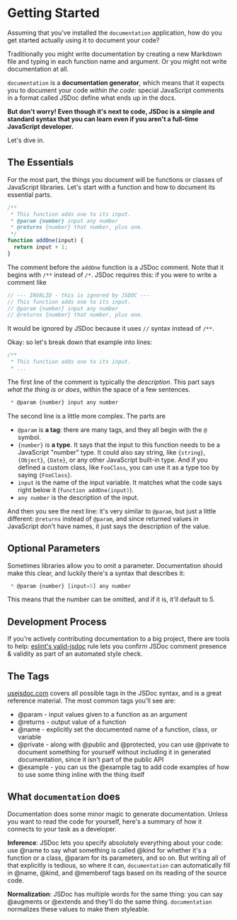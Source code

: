 # Getting Started

Assuming that you've installed the `documentation` application, how do you
get started actually using it to document your code?

Traditionally you might write documentation by creating a new Markdown
file and typing in each function name and argument. Or you might not
write documentation at all.

`documentation` is a **documentation generator**, which means that it expects
you to document your code _within the code_: special JavaScript comments
in a format called JSDoc define what ends up in the docs.

**But don't worry! Even though it's next to code, JSDoc is a simple and standard
syntax that you can learn even if you aren't a full-time JavaScript developer.**

Let's dive in.

## The Essentials

For the most part, the things you document will be functions or classes
of JavaScript libraries. Let's start with a function and how to document
its essential parts.

```js
/**
 * This function adds one to its input.
 * @param {number} input any number
 * @returns {number} that number, plus one.
 */
function addOne(input) {
  return input + 1;
}
```

The comment before the `addOne` function is a JSDoc comment. Note that it
begins with `/**` instead of `/*`. JSDoc requires this: if you were
to write a comment like

```js
// --- INVALID - this is ignored by JSDOC ---
// This function adds one to its input.
// @param {number} input any number
// @returns {number} that number, plus one.
```

It would be ignored by JSDoc because it uses `//` syntax instead of `/**`.

Okay: so let's break down that example into lines:

```js
/**
 * This function adds one to its input.
 * ...
```

The first line of the comment is typically the _description_. This part
says _what the thing is or does_, within the space of a few sentences.

```js
 * @param {number} input any number
```

The second line is a little more complex. The parts are

* `@param` is **a tag**: there are many tags, and
  they all begin with the `@` symbol.
* `{number}` is **a type**. It says that the input to this function needs
  to be a JavaScript "number" type. It could also say string, like `{string}`,
  `{Object}`, `{Date}`, or any other JavaScript built-in type. And if you
  defined a custom class, like `FooClass`, you can use it as a type too by
  saying `{FooClass}`.
* `input` is the name of the input variable. It matches what the code
  says right below it (`function addOne(input)`).
* `any number` is the description of the input.

And then you see the next line: it's very similar to `@param`, but just a little
different: `@returns` instead of `@param`, and since returned values in JavaScript
don't have names, it just says the description of the value.

## Optional Parameters

Sometimes libraries allow you to omit a parameter. Documentation should
make this clear, and luckily there's a syntax that describes it:

```js
 * @param {number} [input=5] any number
```

This means that the number can be omitted, and if it is, it'll default
to 5.

## Development Process

If you're actively contributing documentation to a big project, there
are tools to help: [eslint's valid-jsdoc](http://eslint.org/docs/rules/valid-jsdoc) rule
lets you confirm JSDoc comment presence & validity as part of an
automated style check.

## The Tags

[usejsdoc.com](http://usejsdoc.org/index.html) covers all possible tags in the
JSDoc syntax, and is a great reference material. The most common tags
you'll see are:

* @param - input values given to a function as an argument
* @returns - output value of a function
* @name - explicitly set the documented name of a function, class, or variable
* @private - along with @public and @protected, you can use @private to document
  something for yourself without including it in generated documentation,
  since it isn't part of the public API
* @example - you can us the @example tag to add code examples of how to
  use some thing inline with the thing itself

## What `documentation` does

Documentation does some minor magic to generate documentation. Unless
you want to read the code for yourself, here's a summary of how it connects
to your task as a developer.

**Inference**: JSDoc lets you specify absolutely everything about your code:
use @name to say what something is called @kind for whether it's a function
or a class, @param for its parameters, and so on. But writing all of that
explicitly is tedious, so where it can, `documentation` can automatically
fill in @name, @kind, and @memberof tags based on its reading of the source
code.

**Normalization**: JSDoc has multiple words for the same thing: you can
say @augments or @extends and they'll do the same thing. `documentation`
normalizes these values to make them styleable.
